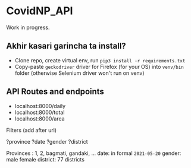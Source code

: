 # CovidNP_API

Work in progress.

## Akhir kasari garincha ta install?
- Clone repo, create virtual env, run `pip3 install -r requirements.txt`
- Copy-paste `geckodriver` driver for Firefox (for your OS) into `venv/bin` folder (otherwise Selenium driver won't run on venv)

## API Routes and endpoints

- localhost:8000/daily
- localhost:8000/total
- localhost:8000/area

Filters (add after url)

?province
?date
?gender
?district

Provinces : 1, 2, bagmati, gandaki, ...
date: in formal `2021-05-20`
gender: male female
district: 77 districts 
